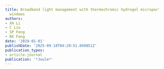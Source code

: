 ```yaml
---
title: Broadband light management with thermochromic hydrogel microparticles for smart
  windows
authors:
- XH Li
- C Liu
- SP Feng
- NX Fang
date: '2019-01-01'
publishDate: '2025-09-18T04:29:51.049851Z'
publication_types:
- article-journal
publication: '*Joule*'
---
```

